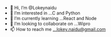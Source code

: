 - 👋 Hi, I’m @Lokeynaidu
- 👀 I’m interested in ...C and Python
- 🌱 I’m currently learning ...React and Node
- 💞️ I’m looking to collaborate on ...Wipro
- 📫 How to reach me ...lokey.naidu@gmail.com

<!---
Lokeynaidu/Lokeynaidu is a ✨ special ✨ repository because its `README.md` (this file) appears on your GitHub profile.
You can click the Preview link to take a look at your changes.
--->
